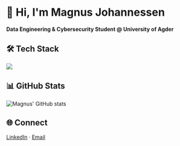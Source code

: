# 👋 Hi, I'm Magnus Johannessen  
**Data Engineering & Cybersecurity Student @ University of Agder**

## 🛠 Tech Stack  
<img src="https://skillicons.dev/icons?i=python,fastapi,flask,java,c,cpp,go,rust,sqlite,postgres,mysql,mongodb,docker,kubernetes,nginx,linux,git,githubactions,aws,gcp,azure,prometheus,ansible,vscode,pycharm" />

<!-- ## 🚀 Projects -->  


## 📊 GitHub Stats  
![Magnus' GitHub stats](https://github-readme-stats.vercel.app/api?username=magnusjoh03&show_icons=true&theme=default)  

## 🌐 Connect  
[LinkedIn](https://linkedin.com/in/magnus-johannessen-989855329) · [Email](mailto:magnusjoh03@gmail.com)
